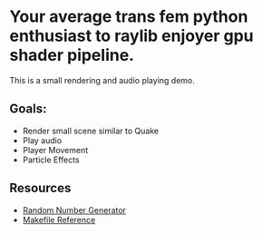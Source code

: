 # Your average trans fem python enthusiast to raylib enjoyer gpu shader pipeline.
This is a small rendering and audio playing demo.

## Goals:
- Render small scene similar to Quake
- Play audio
- Player Movement
- Particle Effects

## Resources
- [Random Number Generator](https://www.pcg-random.org/download.html)
- [Makefile Reference](https://www.cs.colby.edu/maxwell/courses/tutorials/maketutor/)

